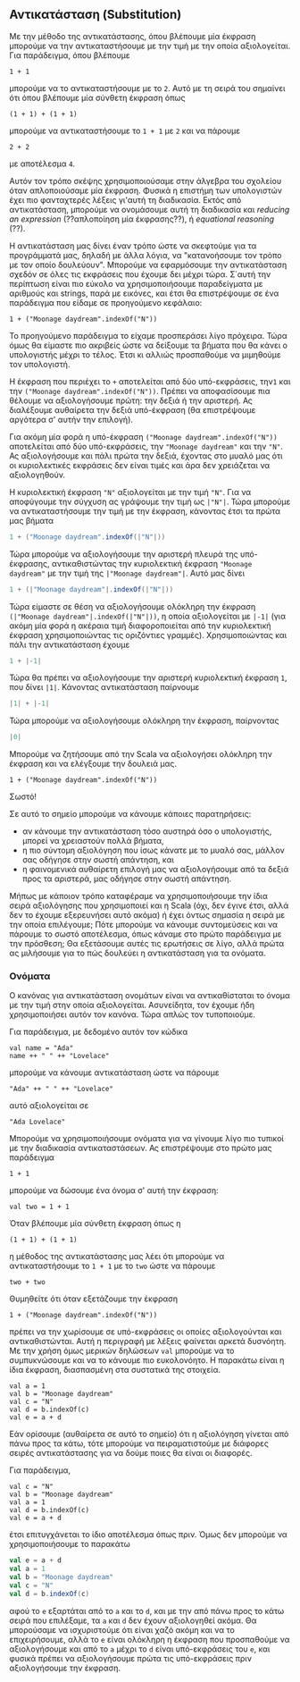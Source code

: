 ## Αντικατάσταση (Substitution)

Με την μέθοδο της αντικατάστασης, όπου βλέπουμε μία έκφραση μπορούμε να την αντικαταστήσουμε με την τιμή με την οποία αξιολογείται. Για παράδειγμα, όπου βλέπουμε

```tut:silent:book
1 + 1
```

μπορούμε να το αντικαταστήσουμε με το `2`.
Αυτό με τη σειρά του σημαίνει ότι όπου βλέπουμε μία σύνθετη έκφραση όπως

```tut:silent:book
(1 + 1) + (1 + 1)
```

μπορούμε να αντικαταστήσουμε το `1 + 1` με `2` και να πάρουμε

```tut:silent:book
2 + 2
```

με αποτέλεσμα `4`.

Αυτόν τον τρόπο σκέψης χρησιμοποιούσαμε στην άλγεβρα του σχολείου όταν απλοποιούσαμε μία έκφραση.
Φυσικά η επιστήμη των υπολογιστών έχει πιο φανταχτερές λέξεις γι'αυτή τη διαδικασία.
Εκτός από αντικατάσταση, μπορούμε να ονομάσουμε αυτή τη διαδικασία και *reducing an expression* (??απλοποίηση μία έκφρασης??), ή *equational reasoning* (??).

Η αντικατάσταση μας δίνει έναν τρόπο ώστε να σκεφτούμε για τα προγράμματά μας, δηλαδή με άλλα
λόγια, να "κατανοήσουμε τον τρόπο με τον οποίο δουλεύουν".
Μπορούμε να εφαρμόσουμε την αντικατάσταση σχεδόν σε όλες τις εκφράσεις που έχουμε δει μέχρι τώρα.
Σ΄αυτή την περίπτωση είναι πιο εύκολο να χρησιμοποιήσουμε παραδείγματα με αριθμούς και strings, παρά με εικόνες, και έτσι θα επιστρέψουμε σε ένα παράδειγμα που είδαμε σε προηγούμενο κεφάλαιο:

```tut:silent:book
1 + ("Moonage daydream".indexOf("N"))
```

Το προηγούμενο παράδειγμα το είχαμε προσπεράσει λίγο πρόχειρα.
Τώρα όμως θα είμαστε πιο ακριβείς ώστε να δείξουμε τα βήματα που θα κάνει ο υπολογιστής μέχρι το τέλος.
Έτσι κι αλλιώς προσπαθούμε να μιμηθούμε τον υπολογιστή.

Η έκφραση που περιέχει το `+` αποτελείται από δύο υπό-εκφράσεις, την`1` και την `("Moonage daydream".indexOf("N"))`.
Πρέπει να αποφασίσουμε πια θέλουμε να αξιολογήσουμε πρώτη: την δεξιά ή την αριστερή.
Ας διαλέξουμε αυθαίρετα την δεξιά υπό-έκφραση (θα επιστρέψουμε αργότερα σ' αυτήν την επιλογή).

Για ακόμη μία φορά η υπό-έκφραση `("Moonage daydream".indexOf("N"))` αποτελείται από δύο υπό-εκφράσεις, την `"Moonage daydream"` και την `"N"`.
Ας αξιολογήσουμε και πάλι πρώτα την δεξιά, έχοντας στο μυαλό μας ότι οι κυριολεκτικές εκφράσεις δεν είναι τιμές και άρα δεν χρειάζεται να αξιολογηθούν.

Η κυριολεκτική έκφραση `"N"` αξιολογείται με την τιμή `"N"`.
Για να αποφύγουμε την σύγχυση ας γράψουμε την τιμή ως `|"N"|`.
Τώρα μπορούμε να αντικαταστήσουμε την τιμή με την έκφραση, κάνοντας έτσι τα πρώτα μας βήματα

```scala
1 + ("Moonage daydream".indexOf(|"N"|))
```

Τώρα μπορούμε να αξιολογήσουμε την αριστερή πλευρά της υπό-έκφρασης, αντικαθιστώντας την κυριολεκτική έκφραση `"Moonage daydream"` με την τιμή της `|"Moonage daydream"|`.
Αυτό μας δίνει

```scala
1 + (|"Moonage daydream"|.indexOf(|"N"|))
```

Τώρα είμαστε σε θέση να αξιολογήσουμε ολόκληρη την έκφραση `(|"Moonage daydream"|.indexOf(|"N"|))`, η οποία αξιολογείται με `|-1|` (για ακόμη μία φορά η ακέραια τιμή διαφοροποιείται από την κυριολεκτική έκφραση χρησιμοποιώντας τις οριζόντιες γραμμές).
Χρησιμοποιώντας και πάλι την αντικατάσταση έχουμε

```scala
1 + |-1|
```

Τώρα θα πρέπει να αξιολογήσουμε την αριστερή κυριολεκτική έκφραση `1`, που δίνει `|1|`.
Κάνοντας αντικατάσταση παίρνουμε

```scala
|1| + |-1|
```

Τώρα μπορούμε να αξιολογήσουμε ολόκληρη την έκφραση, παίρνοντας

```scala
|0|
```

Μπορούμε να ζητήσουμε από την Scala να αξιολογήσει ολόκληρη την έκφραση και να ελέγξουμε την δουλειά μας.

```tut:book
1 + ("Moonage daydream".indexOf("N"))
```

Σωστό!

Σε αυτό το σημείο μπορούμε να κάνουμε κάποιες παρατηρήσεις:

 - αν κάνουμε την αντικατάσταση τόσο αυστηρά όσο ο υπολογιστής, μπορεί να χρειαστούν πολλά βήματα,
 - η πιο σύντομη αξιολόγηση που ίσως κάνατε με το μυαλό σας, μάλλον σας οδήγησε στην σωστή απάντηση, και
 - η φαινομενικά αυθαίρετη επιλογή μας να αξιολογήσουμε από τα δεξιά προς τα αριστερά, μας οδήγησε στην σωστή απάντηση.

Μήπως με κάποιον τρόπο καταφέραμε να χρησιμοποιήσουμε την ίδια σειρά αξιολόγησης που χρησιμοποιεί και η Scala (όχι, δεν έγινε έτσι, αλλά δεν το έχουμε εξερευνήσει αυτό ακόμα) ή έχει όντως σημασία η σειρά με την οποία επιλέγουμε;
Πότε μπορούμε να κάνουμε συντομεύσεις και να πάρουμε το σωστό αποτέλεσμα, όπως κάναμε στο πρώτο παράδειγμα με την πρόσθεση;
Θα εξετάσουμε αυτές τις ερωτήσεις σε λίγο, αλλά πρώτα ας μιλήσουμε για το πώς δουλεύει η αντικατάσταση για τα ονόματα.


### Ονόματα

Ο κανόνας για αντικατάσταση ονομάτων είναι να αντικαθίσταται το όνομα με την τιμή στην οποία αξιολογείται.
Ασυνείδητα, τον έχουμε ήδη χρησιμοποιήσει αυτόν τον κανόνα.
Τώρα απλώς τον τυποποιούμε.

Για παράδειγμα, με δεδομένο αυτόν τον κώδικα

```tut:silent:book
val name = "Ada"
name ++ " " ++ "Lovelace"
```

μπορούμε να κάνουμε αντικατάσταση ώστε να πάρουμε

```tut:silent:book
"Ada" ++ " " ++ "Lovelace"
```

αυτό αξιολογείται σε

```tut:silent:book
"Ada Lovelace"
```

Μπορούμε να χρησιμοποιήσουμε ονόματα για να γίνουμε λίγο πιο τυπικοί με την διαδικασία αντικαταστάσεων.
Ας επιστρέψουμε στο πρώτο μας παράδειγμα

```tut:silent:book
1 + 1
```

μπορούμε να δώσουμε ένα όνομα σ' αυτή την έκφραση:

```tut:silent:book
val two = 1 + 1
```

Όταν βλέπουμε μία σύνθετη έκφραση όπως η

```tut:silent:book
(1 + 1) + (1 + 1)
```

η μέθοδος της αντικατάστασης μας λέει ότι μπορούμε να αντικαταστήσουμε το `1 + 1` με το `two` ώστε να πάρουμε

```tut:silent:book
two + two
```

Θυμηθείτε ότι όταν εξετάζουμε την έκφραση

```tut:silent:book
1 + ("Moonage daydream".indexOf("N"))
```

πρέπει να την χωρίσουμε σε υπό-εκφράσεις οι οποίες αξιολογούνται και αντικαθιστώνται.
Αυτή η περιγραφή με λέξεις φαίνεται αρκετά δυσνόητη.
Με την χρήση όμως μερικών δηλώσεων `val` μπορούμε να το συμπυκνώσουμε και να το κάνουμε πιο ευκολονόητο.
Η παρακάτω είναι η ίδια έκφραση, διασπασμένη στα συστατικά της στοιχεία.

```tut:silent:book
val a = 1
val b = "Moonage daydream"
val c = "N"
val d = b.indexOf(c)
val e = a + d
```

Εάν ορίσουμε (αυθαίρετα σε αυτό το σημείο) ότι η αξιολόγηση γίνεται από πάνω προς τα κάτω, τότε μπορούμε να πειραματιστούμε με διάφορες σειρές αντικατάστασης για να δούμε ποιες θα είναι οι διαφορές.

Για παράδειγμα,

```tut:silent:book
val c = "N"
val b = "Moonage daydream"
val a = 1
val d = b.indexOf(c)
val e = a + d
```

έτσι επιτυγχάνεται το ίδιο αποτέλεσμα όπως πριν.
Όμως δεν μπορούμε να χρησιμοποιήσουμε το παρακάτω

```scala
val e = a + d
val a = 1
val b = "Moonage daydream"
val c = "N"
val d = b.indexOf(c)
```

αφού το `e` εξαρτάται από το `a` και το `d`, και με την από πάνω προς το κάτω σειρά που επιλέξαμε, τα `a` και `d` δεν έχουν αξιολογηθεί ακόμα.
Θα μπορούσαμε να ισχυριστούμε ότι είναι χαζό ακόμη και να το επιχειρήσουμε, αλλά το `e` είναι ολόκληρη η έκφραση που προσπαθούμε να αξιολογήσουμε και από το `a` μέχρι το `d` είναι υπό-εκφράσεις του `e`, και φυσικά πρέπει να αξιολογήσουμε πρώτα τις υπό-εκφράσεις πριν αξιολογήσουμε την έκφραση.
